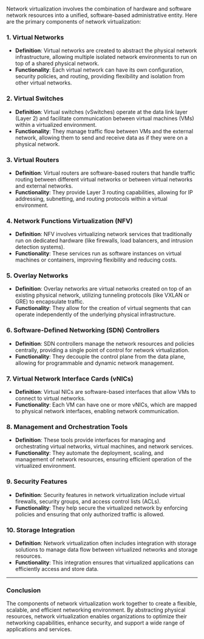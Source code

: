 Network virtualization involves the combination of hardware and software network resources into a unified, software-based administrative entity. Here are the primary components of network virtualization:

### 1. **Virtual Networks**

- **Definition**: Virtual networks are created to abstract the physical network infrastructure, allowing multiple isolated network environments to run on top of a shared physical network.
- **Functionality**: Each virtual network can have its own configuration, security policies, and routing, providing flexibility and isolation from other virtual networks.

### 2. **Virtual Switches**

- **Definition**: Virtual switches (vSwitches) operate at the data link layer (Layer 2) and facilitate communication between virtual machines (VMs) within a virtualized environment.
- **Functionality**: They manage traffic flow between VMs and the external network, allowing them to send and receive data as if they were on a physical network.

### 3. **Virtual Routers**

- **Definition**: Virtual routers are software-based routers that handle traffic routing between different virtual networks or between virtual networks and external networks.
- **Functionality**: They provide Layer 3 routing capabilities, allowing for IP addressing, subnetting, and routing protocols within a virtual environment.

### 4. **Network Functions Virtualization (NFV)**

- **Definition**: NFV involves virtualizing network services that traditionally run on dedicated hardware (like firewalls, load balancers, and intrusion detection systems).
- **Functionality**: These services run as software instances on virtual machines or containers, improving flexibility and reducing costs.

### 5. **Overlay Networks**

- **Definition**: Overlay networks are virtual networks created on top of an existing physical network, utilizing tunneling protocols (like VXLAN or GRE) to encapsulate traffic.
- **Functionality**: They allow for the creation of virtual segments that can operate independently of the underlying physical infrastructure.

### 6. **Software-Defined Networking (SDN) Controllers**

- **Definition**: SDN controllers manage the network resources and policies centrally, providing a single point of control for network virtualization.
- **Functionality**: They decouple the control plane from the data plane, allowing for programmable and dynamic network management.

### 7. **Virtual Network Interface Cards (vNICs)**

- **Definition**: Virtual NICs are software-based interfaces that allow VMs to connect to virtual networks.
- **Functionality**: Each VM can have one or more vNICs, which are mapped to physical network interfaces, enabling network communication.

### 8. **Management and Orchestration Tools**

- **Definition**: These tools provide interfaces for managing and orchestrating virtual networks, virtual machines, and network services.
- **Functionality**: They automate the deployment, scaling, and management of network resources, ensuring efficient operation of the virtualized environment.

### 9. **Security Features**

- **Definition**: Security features in network virtualization include virtual firewalls, security groups, and access control lists (ACLs).
- **Functionality**: They help secure the virtualized network by enforcing policies and ensuring that only authorized traffic is allowed.

### 10. **Storage Integration**

- **Definition**: Network virtualization often includes integration with storage solutions to manage data flow between virtualized networks and storage resources.
- **Functionality**: This integration ensures that virtualized applications can efficiently access and store data.

---

### **Conclusion**

The components of network virtualization work together to create a flexible, scalable, and efficient networking environment. By abstracting physical resources, network virtualization enables organizations to optimize their networking capabilities, enhance security, and support a wide range of applications and services.
